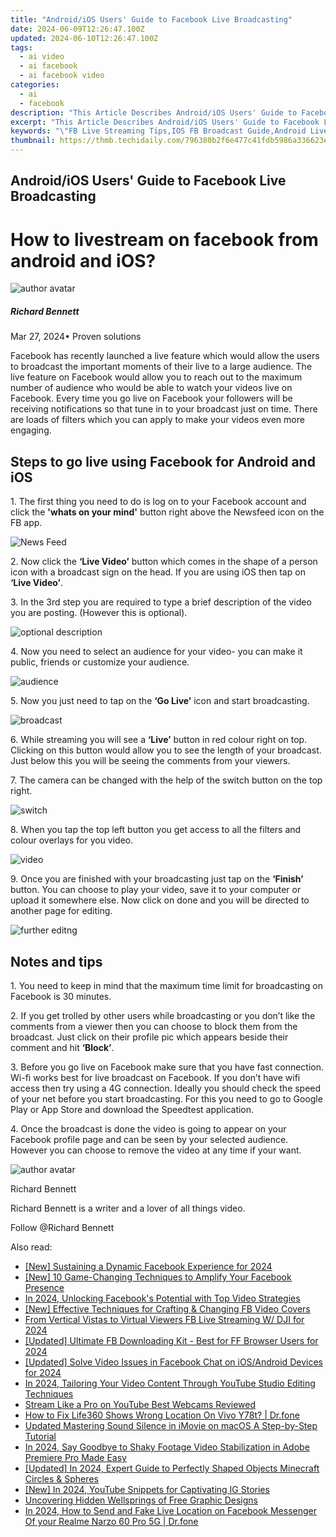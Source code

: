 ```yaml
---
title: "Android/iOS Users' Guide to Facebook Live Broadcasting"
date: 2024-06-09T12:26:47.100Z
updated: 2024-06-10T12:26:47.100Z
tags:
  - ai video
  - ai facebook
  - ai facebook video
categories:
  - ai
  - facebook
description: "This Article Describes Android/iOS Users' Guide to Facebook Live Broadcasting"
excerpt: "This Article Describes Android/iOS Users' Guide to Facebook Live Broadcasting"
keywords: "\"FB Live Streaming Tips,IOS FB Broadcast Guide,Android Live Video Sharing,Cross-Platform Facebook Livestream,Social Media Live on Mobile,Smartphone Facebook Streaming,Mobile Broadcasts to FB\""
thumbnail: https://thmb.techidaily.com/796380b2f6e477c41fdb5986a336623e799bf688b4a29cd4a3d817de3e2d744c.jpg
---
```


## Android/iOS Users' Guide to Facebook Live Broadcasting

# How to livestream on facebook from android and iOS?

![author avatar](https://images.wondershare.com/filmora/article-images/richard-bennett.jpg)

##### Richard Bennett

 Mar 27, 2024• Proven solutions

 Facebook has recently launched a live feature which would allow the users to broadcast the important moments of their live to a large audience. The live feature on Facebook would allow you to reach out to the maximum number of audience who would be able to watch your videos live on Facebook. Every time you go live on Facebook your followers will be receiving notifications so that tune in to your broadcast just on time. There are loads of filters which you can apply to make your videos even more engaging.

## Steps to go live using Facebook for Android and iOS

 1\. The first thing you need to do is log on to your Facebook account and click the **'whats on your mind'** button right above the Newsfeed icon on the FB app.

![News Feed ](https://images.wondershare.com/filmora/article-images/news-feed.jpg)

 2\. Now click the **‘Live Video’** button which comes in the shape of a person icon with a broadcast sign on the head. If you are using iOS then tap on **‘Live Video’**.

 3\. In the 3rd step you are required to type a brief description of the video you are posting. (However this is optional).

![optional description ](https://images.wondershare.com/filmora/article-images/optional-description.jpg)

 4\. Now you need to select an audience for your video- you can make it public, friends or customize your audience.

![audience ](https://images.wondershare.com/filmora/article-images/audience.jpg)

 5\. Now you just need to tap on the **‘Go Live’** icon and start broadcasting.

![broadcast ](https://images.wondershare.com/filmora/article-images/broadcast.jpg)

 6\. While streaming you will see a **‘Live’** button in red colour right on top. Clicking on this button would allow you to see the length of your broadcast. Just below this you will be seeing the comments from your viewers.

 7\. The camera can be changed with the help of the switch button on the top right.

![switch ](https://images.wondershare.com/filmora/article-images/switch.jpg)

 8\. When you tap the top left button you get access to all the filters and colour overlays for you video.

![ video](https://images.wondershare.com/filmora/article-images/video.jpg)

 9\. Once you are finished with your broadcasting just tap on the **‘Finish’** button. You can choose to play your video, save it to your computer or upload it somewhere else. Now click on done and you will be directed to another page for editing.

![further editng ](https://images.wondershare.com/filmora/article-images/further-editng.jpg)

## Notes and tips

 1\. You need to keep in mind that the maximum time limit for broadcasting on Facebook is 30 minutes.

 2\. If you get trolled by other users while broadcasting or you don’t like the comments from a viewer then you can choose to block them from the broadcast. Just click on their profile pic which appears beside their comment and hit **‘Block’**.

 3\. Before you go live on Facebook make sure that you have fast connection. Wi-fi works best for live broadcast on Facebook. If you don’t have wifi access then try using a 4G connection. Ideally you should check the speed of your net before you start broadcasting. For this you need to go to Google Play or App Store and download the Speedtest application.

 4\. Once the broadcast is done the video is going to appear on your Facebook profile page and can be seen by your selected audience. However you can choose to remove the video at any time if your want.

![author avatar](https://images.wondershare.com/filmora/article-images/richard-bennett.jpg)

Richard Bennett

Richard Bennett is a writer and a lover of all things video.

Follow @Richard Bennett

<span class="atpl-alsoreadstyle">Also read:</span>
<div><ul>
<li><a href="https://facebook-video-recording.techidaily.com/new-sustaining-a-dynamic-facebook-experience-for-2024/"><u>[New] Sustaining a Dynamic Facebook Experience for 2024</u></a></li>
<li><a href="https://facebook-video-recording.techidaily.com/new-10-game-changing-techniques-to-amplify-your-facebook-presence/"><u>[New] 10 Game-Changing Techniques to Amplify Your Facebook Presence</u></a></li>
<li><a href="https://facebook-video-recording.techidaily.com/in-2024-unlocking-facebooks-potential-with-top-video-strategies/"><u>In 2024, Unlocking Facebook's Potential with Top Video Strategies</u></a></li>
<li><a href="https://facebook-video-recording.techidaily.com/new-effective-techniques-for-crafting-and-changing-fb-video-covers/"><u>[New] Effective Techniques for Crafting & Changing FB Video Covers</u></a></li>
<li><a href="https://facebook-video-recording.techidaily.com/from-vertical-vistas-to-virtual-viewers-fb-live-streaming-w-dji-for-2024/"><u>From Vertical Vistas to Virtual Viewers  FB Live Streaming W/ DJI for 2024</u></a></li>
<li><a href="https://facebook-video-recording.techidaily.com/updated-ultimate-fb-downloading-kit-best-for-ff-browser-users-for-2024/"><u>[Updated] Ultimate FB Downloading Kit - Best for FF Browser Users for 2024</u></a></li>
<li><a href="https://facebook-video-recording.techidaily.com/updated-solve-video-issues-in-facebook-chat-on-iosandroid-devices-for-2024/"><u>[Updated] Solve  Video Issues in Facebook Chat on iOS/Android Devices for 2024</u></a></li>
<li><a href="https://youtube-help.techidaily.com/in-2024-tailoring-your-video-content-through-youtube-studio-editing-techniques/"><u>In 2024, Tailoring Your Video Content Through YouTube Studio Editing Techniques</u></a></li>
<li><a href="https://youtube-videos.techidaily.com/stream-like-a-pro-on-youtube-best-webcams-reviewed/"><u>Stream Like a Pro on YouTube  Best Webcams Reviewed</u></a></li>
<li><a href="https://fake-location.techidaily.com/how-to-fix-life360-shows-wrong-location-on-vivo-y78t-drfone-by-drfone-virtual-android/"><u>How to Fix Life360 Shows Wrong Location On Vivo Y78t? | Dr.fone</u></a></li>
<li><a href="https://sound-optimizing.techidaily.com/updated-mastering-sound-silence-in-imovie-on-macos-a-step-by-step-tutorial/"><u>Updated Mastering Sound Silence in iMovie on macOS A Step-by-Step Tutorial</u></a></li>
<li><a href="https://ai-video-tools.techidaily.com/in-2024-say-goodbye-to-shaky-footage-video-stabilization-in-adobe-premiere-pro-made-easy/"><u>In 2024, Say Goodbye to Shaky Footage Video Stabilization in Adobe Premiere Pro Made Easy</u></a></li>
<li><a href="https://screen-activity-recording.techidaily.com/updated-in-2024-expert-guide-to-perfectly-shaped-objects-minecraft-circles-and-spheres/"><u>[Updated] In 2024, Expert Guide to Perfectly Shaped Objects  Minecraft Circles & Spheres</u></a></li>
<li><a href="https://instagram-clips.techidaily.com/new-in-2024-youtube-snippets-for-captivating-ig-stories/"><u>[New] In 2024, YouTube Snippets for Captivating IG Stories</u></a></li>
<li><a href="https://extra-hints.techidaily.com/uncovering-hidden-wellsprings-of-free-graphic-designs/"><u>Uncovering Hidden Wellsprings of Free Graphic Designs</u></a></li>
<li><a href="https://location-social.techidaily.com/in-2024-how-to-send-and-fake-live-location-on-facebook-messenger-of-your-realme-narzo-60-pro-5g-drfone-by-drfone-virtual-android/"><u>In 2024, How to Send and Fake Live Location on Facebook Messenger Of your Realme Narzo 60 Pro 5G | Dr.fone</u></a></li>
</ul></div>

<ins class="adsbygoogle"
      style="display:block"
      data-ad-client="ca-pub-7571918770474297"
      data-ad-slot="8358498916"
      data-ad-format="auto"
      data-full-width-responsive="true"></ins>